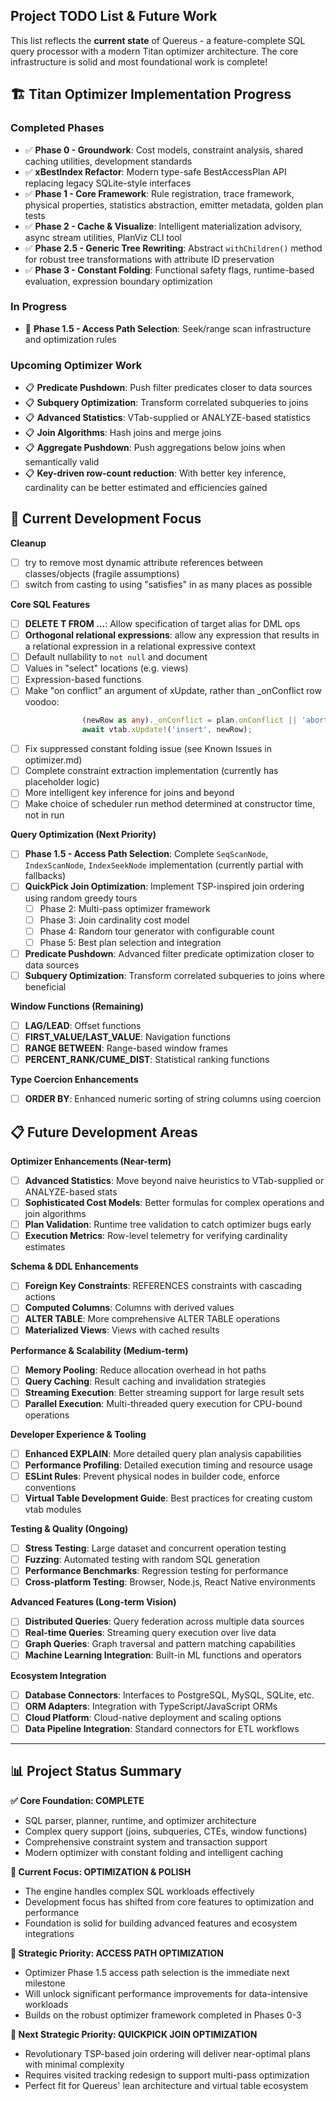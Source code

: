 ## Project TODO List & Future Work

This list reflects the **current state** of Quereus - a feature-complete SQL query processor with a modern Titan optimizer architecture. The core infrastructure is solid and most foundational work is complete!

## 🏗️ Titan Optimizer Implementation Progress

### Completed Phases
- ✅ **Phase 0 - Groundwork**: Cost models, constraint analysis, shared caching utilities, development standards
- ✅ **xBestIndex Refactor**: Modern type-safe BestAccessPlan API replacing legacy SQLite-style interfaces  
- ✅ **Phase 1 - Core Framework**: Rule registration, trace framework, physical properties, statistics abstraction, emitter metadata, golden plan tests
- ✅ **Phase 2 - Cache & Visualize**: Intelligent materialization advisory, async stream utilities, PlanViz CLI tool
- ✅ **Phase 2.5 - Generic Tree Rewriting**: Abstract `withChildren()` method for robust tree transformations with attribute ID preservation
- ✅ **Phase 3 - Constant Folding**: Functional safety flags, runtime-based evaluation, expression boundary optimization

### In Progress
- 🔄 **Phase 1.5 - Access Path Selection**: Seek/range scan infrastructure and optimization rules

### Upcoming Optimizer Work
- 📋 **Predicate Pushdown**: Push filter predicates closer to data sources
- 📋 **Subquery Optimization**: Transform correlated subqueries to joins
- 📋 **Advanced Statistics**: VTab-supplied or ANALYZE-based statistics
- 📋 **Join Algorithms**: Hash joins and merge joins
- 📋 **Aggregate Pushdown**: Push aggregations below joins when semantically valid
- 📋 **Key-driven row-count reduction**: With better key inference, cardinality can be better estimated and efficiencies gained


## 🔄 Current Development Focus

**Cleanup**
- [ ] try to remove most dynamic attribute references between classes/objects (fragile assumptions)
- [ ] switch from casting to using "satisfies" in as many places as possible

**Core SQL Features**
- [ ] **DELETE T FROM ...**: Allow specification of target alias for DML ops
- [ ] **Orthogonal relational expressions**: allow any expression that results in a relational expression in a relational expressive context 
- [ ] Default nullability to `not null` and document
- [ ] Values in "select" locations (e.g. views)
- [ ] Expression-based functions
- [ ] Make "on conflict" an argument of xUpdate, rather than _onConflict row voodoo:
```ts
				(newRow as any)._onConflict = plan.onConflict || 'abort';
				await vtab.xUpdate!('insert', newRow);
```
- [ ] Fix suppressed constant folding issue (see Known Issues in optimizer.md)
- [ ] Complete constraint extraction implementation (currently has placeholder logic)
- [ ] More intelligent key inference for joins and beyond
- [ ] Make choice of scheduler run method determined at constructor time, not in run

**Query Optimization (Next Priority)**
- [ ] **Phase 1.5 - Access Path Selection**: Complete `SeqScanNode`, `IndexScanNode`, `IndexSeekNode` implementation (currently partial with fallbacks)
- [ ] **QuickPick Join Optimization**: Implement TSP-inspired join ordering using random greedy tours
  - [ ] Phase 2: Multi-pass optimizer framework
  - [ ] Phase 3: Join cardinality cost model  
  - [ ] Phase 4: Random tour generator with configurable count
  - [ ] Phase 5: Best plan selection and integration
- [ ] **Predicate Pushdown**: Advanced filter predicate optimization closer to data sources
- [ ] **Subquery Optimization**: Transform correlated subqueries to joins where beneficial

**Window Functions (Remaining)**
- [ ] **LAG/LEAD**: Offset functions
- [ ] **FIRST_VALUE/LAST_VALUE**: Navigation functions  
- [ ] **RANGE BETWEEN**: Range-based window frames
- [ ] **PERCENT_RANK/CUME_DIST**: Statistical ranking functions

**Type Coercion Enhancements**
- [ ] **ORDER BY**: Enhanced numeric sorting of string columns using coercion

## 📋 Future Development Areas

**Optimizer Enhancements (Near-term)**
- [ ] **Advanced Statistics**: Move beyond naive heuristics to VTab-supplied or ANALYZE-based stats
- [ ] **Sophisticated Cost Models**: Better formulas for complex operations and join algorithms  
- [ ] **Plan Validation**: Runtime tree validation to catch optimizer bugs early
- [ ] **Execution Metrics**: Row-level telemetry for verifying cardinality estimates

**Schema & DDL Enhancements**
- [ ] **Foreign Key Constraints**: REFERENCES constraints with cascading actions
- [ ] **Computed Columns**: Columns with derived values
- [ ] **ALTER TABLE**: More comprehensive ALTER TABLE operations
- [ ] **Materialized Views**: Views with cached results

**Performance & Scalability (Medium-term)**
- [ ] **Memory Pooling**: Reduce allocation overhead in hot paths
- [ ] **Query Caching**: Result caching and invalidation strategies
- [ ] **Streaming Execution**: Better streaming support for large result sets
- [ ] **Parallel Execution**: Multi-threaded query execution for CPU-bound operations

**Developer Experience & Tooling**
- [ ] **Enhanced EXPLAIN**: More detailed query plan analysis capabilities
- [ ] **Performance Profiling**: Detailed execution timing and resource usage
- [ ] **ESLint Rules**: Prevent physical nodes in builder code, enforce conventions
- [ ] **Virtual Table Development Guide**: Best practices for creating custom vtab modules

**Testing & Quality (Ongoing)**
- [ ] **Stress Testing**: Large dataset and concurrent operation testing
- [ ] **Fuzzing**: Automated testing with random SQL generation
- [ ] **Performance Benchmarks**: Regression testing for performance
- [ ] **Cross-platform Testing**: Browser, Node.js, React Native environments

**Advanced Features (Long-term Vision)**
- [ ] **Distributed Queries**: Query federation across multiple data sources
- [ ] **Real-time Queries**: Streaming query execution over live data
- [ ] **Graph Queries**: Graph traversal and pattern matching capabilities
- [ ] **Machine Learning Integration**: Built-in ML functions and operators

**Ecosystem Integration**
- [ ] **Database Connectors**: Interfaces to PostgreSQL, MySQL, SQLite, etc.
- [ ] **ORM Adapters**: Integration with TypeScript/JavaScript ORMs
- [ ] **Cloud Platform**: Cloud-native deployment and scaling options
- [ ] **Data Pipeline Integration**: Standard connectors for ETL workflows

---

## 📊 Project Status Summary

**✅ Core Foundation: COMPLETE**
- SQL parser, planner, runtime, and optimizer architecture
- Complex query support (joins, subqueries, CTEs, window functions)
- Comprehensive constraint system and transaction support
- Modern optimizer with constant folding and intelligent caching

**🔄 Current Focus: OPTIMIZATION & POLISH**  
- The engine handles complex SQL workloads effectively
- Development focus has shifted from core features to optimization and performance
- Foundation is solid for building advanced features and ecosystem integrations

**🎯 Strategic Priority: ACCESS PATH OPTIMIZATION**
- Optimizer Phase 1.5 access path selection is the immediate next milestone
- Will unlock significant performance improvements for data-intensive workloads
- Builds on the robust optimizer framework completed in Phases 0-3

**🎯 Next Strategic Priority: QUICKPICK JOIN OPTIMIZATION**
- Revolutionary TSP-based join ordering will deliver near-optimal plans with minimal complexity
- Requires visited tracking redesign to support multi-pass optimization
- Perfect fit for Quereus' lean architecture and virtual table ecosystem
